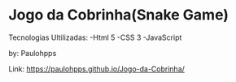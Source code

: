 # Jogo da Cobrinha(Snake Game)

Tecnologias Ultilizadas:
-Html 5
-CSS 3
-JavaScript

by: Paulohpps

Link: https://paulohpps.github.io/Jogo-da-Cobrinha/
